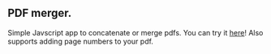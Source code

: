 ## PDF merger.

Simple Javscript app to concatenate or merge pdfs. You can try it [here](https://pdf-merger.netlify.app/)! Also supports adding page numbers to your pdf.